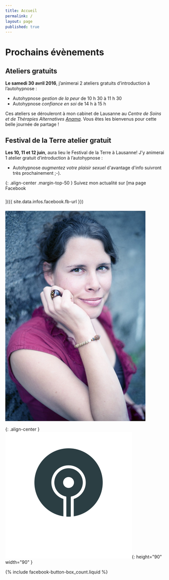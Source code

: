 ```yaml
---
title: Accueil
permalink: /
layout: page
published: true
---
```


# Prochains évènements

## Ateliers gratuits

**<i class="fa fa-calendar"></i> Le samedi 30 avril 2016**, j’animerai 2 ateliers gratuits d’introduction à l’autohypnose :

- Autohypnose *gestion de la peur* de 10 h 30 à 11 h 30
- Autohypnose *confiance en soi* de 14 h à 15 h

Ces ateliers se dérouleront à mon cabinet de Lausanne au *Centre de Soins et de Thérapies Alternatives* [*Anama*](http://www.centre-anama.ch/blog/nouvelles-portes-ouvertes-lausanne-centre-therapies-alternatives-avril-2016/). Vous êtes les bienvenus pour cette belle journée de partage !

<script type="application/ld+json">
{
  "@context": "http://schema.org",
  "@type": "Event",
  "name": "Ateliers gratuits d’introduction à l’autohypnose",
  "startDate" : "2016-04-30T11:30",
  "url" : "http://laetitia-stucki.ch/",
  "location" : {
    "@type" : "Place",
    "sameAs" : "http://www.centre-anama.ch/blog/nouvelles-portes-ouvertes-lausanne-centre-therapies-alternatives-avril-2016/",
    "name" : "Centre de Soins et de Thérapies Alternatives, Anama",
    "address" : "Rue de la Tour 33, 1004 Lausanne"
  }
}
</script>

## Festival de la Terre atelier gratuit

**<i class="fa fa-calendar"></i> Les 10, 11 et 12 juin**, aura lieu le Festival de la Terre à Lausanne! J’y animerai 1 atelier gratuit d’introduction à l’autohypnose :

- Autohypnose *augmentez votre plaisir sexuel* d'avantage d'info suivront très prochainement ;-).




{: .align-center .margin-top-50 }
Suivez mon actualité sur
[ma page Facebook<br/><i style="font-size:30pt;" class="fa fa-facebook-official"></i>]({{ site.data.infos.facebook.fb-url }})

![Lætitia Stucki](./images/laetitia-stucki.jpg)

{: .align-center }
![](./images/logo-laetitia-stucki-anthracite.svg){: height="90" width="90" }

{% include facebook-button-box_count.liquid %}
